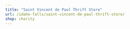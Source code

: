 ```yaml
---
title: "Saint Vincent de Paul Thrift Store"
url: /idaho-falls/saint-vincent-de-paul-thrift-store/
shop: charity
---
```

